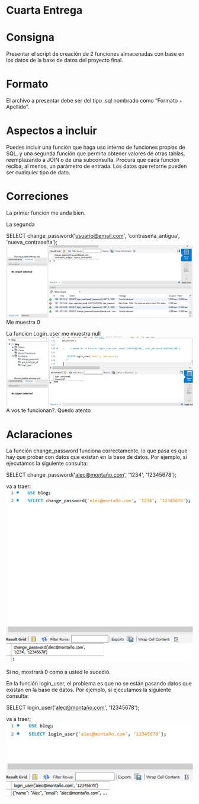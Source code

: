 # Cuarta Entrega

# Consigna
Presentar el script de creación de 2 funciones almacenadas con base en los datos de la base de datos del proyecto final.

# Formato
El archivo a presentar debe ser del tipo .sql nombrado como “Formato + Apellido”.

# Aspectos a incluir
Puedes incluir una función que haga uso interno de funciones propias de SQL, y una segunda función que permita obtener valores de otras tablas, reemplazando a JOIN o de una subconsulta.
Procura que cada función reciba, al menos, un parámetro de entrada.
Los datos que retorne pueden ser cualquier tipo de dato.

# Correciones
La primer funcion me anda bien.

La segunda

 SELECT change_password('<usuario@email.com>', 'contraseña_antigua', 'nueva_contraseña');
![Alt text](image.png)
Me muestra 0

La funcion Login_user me muestra null
![Alt text](image-1.png)
A vos te funcionan?. Quedo atento

# Aclaraciones
La función change_password funciona correctamente, lo que pasa es que hay que probar con datos que existan en la base de datos. Por ejemplo, si ejecutamos la siguiente consulta:

SELECT change_password('alec@montaño.com', '1234', '12345678');

va a traer:
![Alt text](image-3.png)

Si no, mostrará 0 como a usted le sucedió.

En la función login_user, el problema es que no se están pasando datos que existan en la base de datos. Por ejemplo, si ejecutamos la siguiente consulta:

SELECT login_user('alec@montaño.com', '12345678');

va a traer;
![Alt text](image-4.png)
